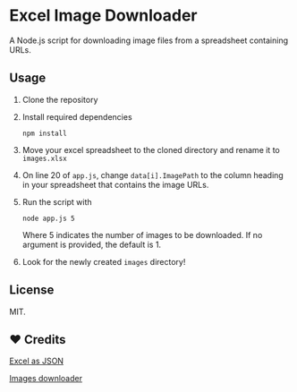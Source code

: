 # Excel Image Downloader

A Node.js script for downloading image files from a spreadsheet containing URLs.

## Usage

1. Clone the repository
2. Install required dependencies
    ```
    npm install
    ```
3. Move your excel spreadsheet to the cloned directory and rename it to `images.xlsx`
4. On line 20 of `app.js`, change `data[i].ImagePath` to the column heading in your spreadsheet that contains the image URLs.
5. Run the script with
    ```
    node app.js 5
    ```
    
    Where 5 indicates the number of images to be downloaded. If no argument is provided, the default is 1.

6. Look for the newly created `images` directory!

## License

MIT.

## :heart: Credits 

[Excel as JSON](https://github.com/stevetarver/excel-as-json)

[Images downloader](https://www.npmjs.com/package/images-downloader)